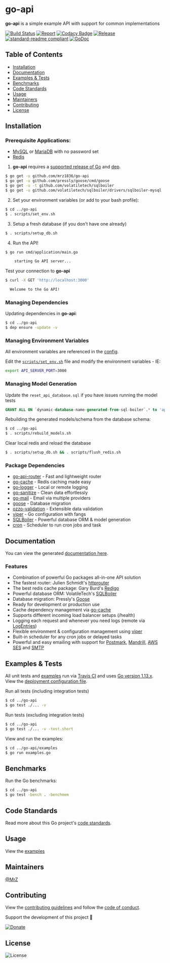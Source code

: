 # go-api
**go-api** is a simple example API with support for common implementations

[![Build Status](https://travis-ci.com/mrz1836/go-api.svg?branch=master)](https://travis-ci.com/mrz1836/go-api)
[![Report](https://goreportcard.com/badge/github.com/mrz1836/go-api?style=flat&v=1)](https://goreportcard.com/report/github.com/mrz1836/go-api)
[![Codacy Badge](https://api.codacy.com/project/badge/Grade/b6c2832dee5442c7a79b482114100814)](https://www.codacy.com/app/mrz1818/go-api?utm_source=github.com&amp;utm_medium=referral&amp;utm_content=mrz1836/go-api&amp;utm_campaign=Badge_Grade)
[![Release](https://img.shields.io/github/release-pre/mrz1836/go-api.svg?style=flat&v=1)](https://github.com/mrz1836/go-api/releases)
[![standard-readme compliant](https://img.shields.io/badge/standard--readme-OK-green.svg?style=flat)](https://github.com/RichardLitt/standard-readme)
[![GoDoc](https://godoc.org/github.com/mrz1836/go-api?status.svg&style=flat)](https://godoc.org/github.com/mrz1836/go-api)

## Table of Contents
- [Installation](#installation)
- [Documentation](#documentation)
- [Examples & Tests](#examples--tests)
- [Benchmarks](#benchmarks)
- [Code Standards](#code-standards)
- [Usage](#usage)
- [Maintainers](#maintainers)
- [Contributing](#contributing)
- [License](#license)

## Installation

### Prerequisite Applications:
- [MySQL](https://www.mysql.com/) or [MariaDB](https://mariadb.org/) with no password set
- [Redis](https://redis.io/)

1) **go-api** requires a [supported release of Go](https://golang.org/doc/devel/release.html#policy) and [dep](https://github.com/golang/dep).
```bash
$ go get -u github.com/mrz1836/go-api
$ go get -u github.com/pressly/goose/cmd/goose
$ go get -u -t github.com/volatiletech/sqlboiler
$ go get -u github.com/volatiletech/sqlboiler/drivers/sqlboiler-mysql
```

2) Set your environment variables (or add to your bash profile):
```bash
$ cd ../go-api
$ . scripts/set_env.sh
```

3) Setup a fresh database (if you don't have one already)
```bash
$ . scripts/setup_db.sh
```

4) Run the API!
```bash
$ go run cmd/application/main.go

    starting Go API server...
```

Test your connection to **go-api**
```bash
$ curl -X GET 'http://localhost:3000'

  Welcome to the Go API!
```

### Managing Dependencies

Updating dependencies in **go-api**:
```bash
$ cd ../go-api
$ dep ensure -update -v
```

### Managing Environment Variables
All environment variables are referenced in the [config](config/config.go).

Edit the [`scripts/set_env.sh`](scripts/set_env.sh) file and modify the environment variables - IE:
```bash
export API_SERVER_PORT=3000
```

### Managing Model Generation

Update the `reset_api_database.sql` if you have issues running the model tests
```sql
GRANT ALL ON `dynamic-database-name-generated-from-sql-boiler`.* to 'apiDbTestUser'@'%';
```

Rebuilding the generated models/schema from the database schema:
```bash
$ cd ../go-api
$ . scripts/rebuild_models.sh
```

Clear local redis and reload the database
```bash
$ . scripts/setup_db.sh && . scripts/flush_redis.sh
```

### Package Dependencies
- [go-api-router](https://github.com/mrz1836/go-api-router) - Fast and lightweight router
- [go-cache](https://github.com/mrz1836/go-cache) - Redis caching made easy
- [go-logger](https://github.com/mrz1836/go-logger) - Local or remote logging
- [go-sanitize](https://github.com/mrz1836/go-sanitize) - Clean data effortlessly
- [go-mail](https://github.com/mrz1836/go-mail) - Email via multiple providers
- [goose](https://github.com/pressly/goose) - Database migration
- [ozzo-validation](https://github.com/go-ozzo/ozzo-validation) - Extensible data validation
- [viper](https://github.com/spf13/viper) - Go configuration with fangs
- [SQLBoiler](https://github.com/volatiletech/sqlboiler) - Powerful database ORM & model generation
- [cron](github.com/robfig/cron) - Scheduler to run cron jobs and task

## Documentation
You can view the generated [documentation here](https://godoc.org/github.com/mrz1836/go-api).

### Features
- Combination of powerful Go packages all-in-one API solution
- The fastest router: Julien Schmidt's [httprouter](https://github.com/julienschmidt/httprouter)
- The best redis cache package: Gary Burd's [Redigo](https://github.com/gomodule/redigo)
- Powerful database ORM: VolatileTech's [SQLBoiler](https://github.com/volatiletech/sqlboiler)
- Database migration: Pressly's [Goose](https://github.com/pressly/goose)
- Ready for development or production use
- Cache dependency management via [go-cache](https://github.com/mrz1836/go-cache)
- Supports different incoming load balancer setups (/health)
- Logging each request and whenever you need logs (remote via [LogEntries](https://logentries.com/))
- Flexible environment & configuration management using [viper](https://github.com/spf13/viper)
- Built-in scheduler for any cron jobs or delayed tasks
- Powerful and easy emailing with support for [Postmark](https://postmarkapp.com), [Mandrill](https://mandrillapp.com), [AWS SES](https://aws.amazon.com/ses/) and [SMTP](https://en.wikipedia.org/wiki/Simple_Mail_Transfer_Protocol)

## Examples & Tests
All unit tests and [examples](examples/examples.go) run via [Travis CI](https://travis-ci.com/mrz1836/go-api) and uses [Go version 1.13.x](https://golang.org/doc/go1.13). View the [deployment configuration file](.travis.yml).

Run all tests (including integration tests)
```bash
$ cd ../go-api
$ go test ./... -v
```

Run tests (excluding integration tests)
```bash
$ cd ../go-api
$ go test ./... -v -test.short
```

View and run the examples:
```bash
$ cd ../go-api/examples
$ go run examples.go
```

## Benchmarks
Run the Go benchmarks:
```bash
$ cd ../go-api
$ go test -bench . -benchmem
```

## Code Standards
Read more about this Go project's [code standards](CODE_STANDARDS.md).

## Usage
View the [examples](examples/examples.go)

## Maintainers

[@MrZ](https://github.com/mrz1836)

## Contributing

View the [contributing guidelines](CONTRIBUTING.md) and follow the [code of conduct](CODE_OF_CONDUCT.md).

Support the development of this project 🙏

[![Donate](https://img.shields.io/badge/donate-bitcoin-brightgreen.svg)](https://mrz1818.com/?tab=tips&af=go-api)

## License

![License](https://img.shields.io/github/license/mrz1836/go-api.svg?style=flat&v=1)
